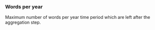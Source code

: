 ### Words per year
Maximum number of words per year time period which are left after the aggregation step.
